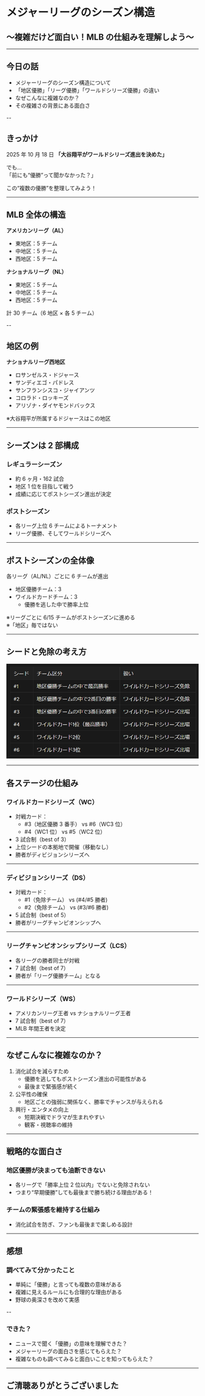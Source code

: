 <style type="text/css">
  .reveal h1,
  .reveal h2,
  .reveal h3,
  .reveal h4,
  .reveal h5,
  .reveal h6 {
    text-transform: none;
  }
</style>

# メジャーリーグのシーズン構造

## 〜複雑だけど面白い！MLB の仕組みを理解しよう〜

---

## 今日の話

- メジャーリーグのシーズン構造について
- 「地区優勝」「リーグ優勝」「ワールドシリーズ優勝」の違い
- なぜこんなに複雑なのか？
- その複雑さの背景にある面白さ

--

## きっかけ

2025 年 10 月 18 日
**「大谷翔平がワールドシリーズ進出を決めた」**

でも…  
「前にも“優勝”って聞かなかった？」

この“複数の優勝”を整理してみよう！

---

## MLB 全体の構造

**アメリカンリーグ（AL）**

- 東地区：5 チーム
- 中地区：5 チーム
- 西地区：5 チーム

**ナショナルリーグ（NL）**

- 東地区：5 チーム
- 中地区：5 チーム
- 西地区：5 チーム

計 30 チーム（6 地区 × 各 5 チーム）

--

## 地区の例

**ナショナルリーグ西地区**

- ロサンゼルス・ドジャース
- サンディエゴ・パドレス
- サンフランシスコ・ジャイアンツ
- コロラド・ロッキーズ
- アリゾナ・ダイヤモンドバックス

※大谷翔平が所属するドジャースはこの地区

---

## シーズンは 2 部構成

### レギュラーシーズン

- 約 6 ヶ月・162 試合
- 地区 1 位を目指して戦う
- 成績に応じてポストシーズン進出が決定

### ポストシーズン

- 各リーグ上位 6 チームによるトーナメント
- リーグ優勝、そしてワールドシリーズへ

---

## ポストシーズンの全体像

各リーグ（AL/NL）ごとに 6 チームが進出

- 地区優勝チーム：3
- ワイルドカードチーム：3
  - 優勝を逃した中で勝率上位

※リーグごとに 6/15 チームがポストシーズンに進める  
※「地区」毎ではない

---

## シードと免除の考え方

![シードと免除](./image01.png)

---

## 各ステージの仕組み

### ワイルドカードシリーズ（WC）

- 対戦カード：
  - #3（地区優勝 3 番手） vs #6（WC3 位）
  - #4（WC1 位） vs #5（WC2 位）
- 3 試合制（best of 3）
- 上位シードの本拠地で開催（移動なし）
- 勝者がディビジョンシリーズへ

---

### ディビジョンシリーズ（DS）

- 対戦カード：
  - #1（免除チーム） vs (#4/#5 勝者)
  - #2（免除チーム） vs (#3/#6 勝者)
- 5 試合制（best of 5）
- 勝者がリーグチャンピオンシップへ

---

### リーグチャンピオンシップシリーズ（LCS）

- 各リーグの勝者同士が対戦
- 7 試合制（best of 7）
- 勝者が「リーグ優勝チーム」となる

---

### ワールドシリーズ（WS）

- アメリカンリーグ王者 vs ナショナルリーグ王者
- 7 試合制（best of 7）
- MLB 年間王者を決定

---

## なぜこんなに複雑なのか？

1. 消化試合を減らすため
   - 優勝を逃してもポストシーズン進出の可能性がある
   - 最後まで緊張感が続く
2. 公平性の確保
   - 地区ごとの強弱に関係なく、勝率でチャンスが与えられる
3. 興行・エンタメの向上
   - 短期決戦でドラマが生まれやすい
   - 観客・視聴率の維持

---

## 戦略的な面白さ

### 地区優勝が決まっても油断できない

- 各リーグで「勝率上位 2 位以内」でないと免除されない
- つまり“早期優勝”しても最後まで勝ち続ける理由がある！

### チームの緊張感を維持する仕組み

- 消化試合を防ぎ、ファンも最後まで楽しめる設計

---

## 感想

### 調べてみて分かったこと

- 単純に「優勝」と言っても複数の意味がある
- 複雑に見えるルールにも合理的な理由がある
- 野球の奥深さを改めて実感

--

### できた？

- ニュースで聞く「優勝」の意味を理解できた？
- メジャーリーグの面白さを感じてもらえた？
- 複雑なものも調べてみると面白いことを知ってもらえた？

---

## ご清聴ありがとうございました
